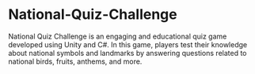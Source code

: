 # National-Quiz-Challenge
National Quiz Challenge is an engaging and educational quiz game developed using Unity and C#. In this game, players test their knowledge about national symbols and landmarks by answering questions related to national birds, fruits, anthems, and more.
